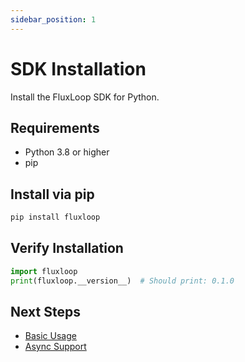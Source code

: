 ```yaml
---
sidebar_position: 1
---
```


# SDK Installation

Install the FluxLoop SDK for Python.

## Requirements

- Python 3.8 or higher
- pip

## Install via pip

```bash
pip install fluxloop
```

## Verify Installation

```python
import fluxloop
print(fluxloop.__version__)  # Should print: 0.1.0
```

## Next Steps

- [Basic Usage](./basic-usage)
- [Async Support](./async-support)

